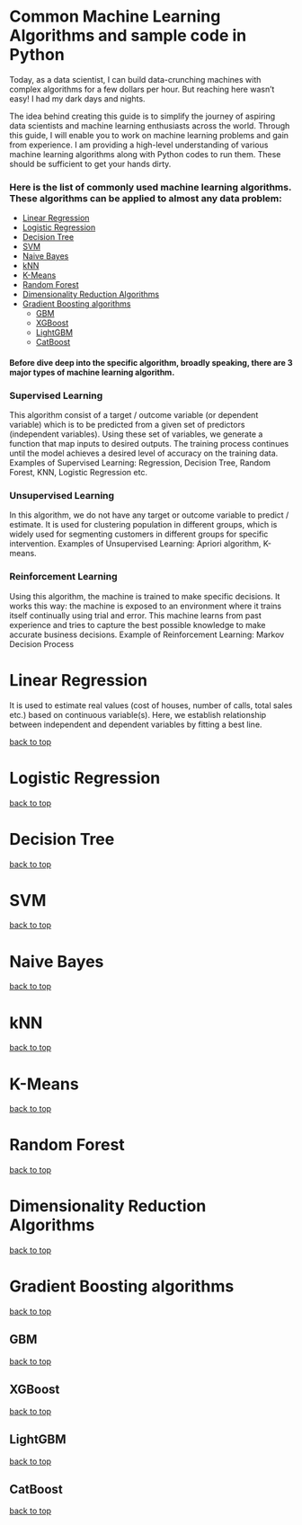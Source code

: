 
# Common Machine Learning Algorithms and sample code in Python

Today, as a data scientist, I can build data-crunching machines with complex algorithms for a few dollars per hour. But reaching here wasn’t easy! I had my dark days and nights.

The idea behind creating this guide is to simplify the journey of aspiring data scientists and machine learning enthusiasts across the world. Through this guide, I will enable you to work on machine learning problems and gain from experience. I am providing a high-level understanding of various machine learning algorithms along with Python codes to run them. These should be sufficient to get your hands dirty.

### Here is the list of commonly used machine learning algorithms. These algorithms can be applied to almost any data problem:

* [Linear Regression](#linear-Regression)
* [Logistic Regression](#logistic-regression)
* [Decision Tree](#decision-tree)
* [SVM](#svm)
* [Naive Bayes](#naivebayes)
* [kNN](#knn)
* [K-Means](#kmeans)
* [Random Forest](#randomforest)
* [Dimensionality Reduction Algorithms](#dimensionality-reduction-algorithms)
* [Gradient Boosting algorithms](#gradient-boosting-algorithm)
  * [GBM](#gbm)
  * [XGBoost](#xgboost)
  * [LightGBM](#lightgbm)
  * [CatBoost](#catboost)

#### Before dive deep into the specific algorithm, broadly speaking, there are 3 major types of machine learning algorithm.

### Supervised Learning

This algorithm consist of a target / outcome variable (or dependent variable) which is to be predicted from a given set of predictors (independent variables). Using these set of variables, we generate a function that map inputs to desired outputs. The training process continues until the model achieves a desired level of accuracy on the training data. Examples of Supervised Learning: Regression, Decision Tree, Random Forest, KNN, Logistic Regression etc.

### Unsupervised Learning

In this algorithm, we do not have any target or outcome variable to predict / estimate. It is used for clustering population in different groups, which is widely used for segmenting customers in different groups for specific intervention. Examples of Unsupervised Learning: Apriori algorithm, K-means.

### Reinforcement Learning

Using this algorithm, the machine is trained to make specific decisions. It works this way: the machine is exposed to an environment where it trains itself continually using trial and error. This machine learns from past experience and tries to capture the best possible knowledge to make accurate business decisions. Example of Reinforcement Learning: Markov Decision Process

  
# Linear Regression

It is used to estimate real values (cost of houses, number of calls, total sales etc.) based on continuous variable(s). Here, we establish relationship between independent and dependent variables by fitting a best line.
  
  
[back to top](#Common-Machine-Learning-Algorithms-and-sample-code-in-Python)

# Logistic Regression

[back to top](#Common-Machine-Learning-Algorithms-and-sample-code-in-Python)

# Decision Tree

[back to top](#Common-Machine-Learning-Algorithms-and-sample-code-in-Python)
# SVM

[back to top](#Common-Machine-Learning-Algorithms-and-sample-code-in-Python)
# Naive Bayes

[back to top](#Common-Machine-Learning-Algorithms-and-sample-code-in-Python)
# kNN

[back to top](#Common-Machine-Learning-Algorithms-and-sample-code-in-Python)
# K-Means

[back to top](#Common-Machine-Learning-Algorithms-and-sample-code-in-Python)
# Random Forest

[back to top](#Common-Machine-Learning-Algorithms-and-sample-code-in-Python)
# Dimensionality Reduction Algorithms

[back to top](#Common-Machine-Learning-Algorithms-and-sample-code-in-Python)
# Gradient Boosting algorithms

[back to top](#Common-Machine-Learning-Algorithms-and-sample-code-in-Python)
  ## GBM
  
  [back to top](#Common-Machine-Learning-Algorithms-and-sample-code-in-Python)
  ## XGBoost
  
  [back to top](#Common-Machine-Learning-Algorithms-and-sample-code-in-Python)
  ## LightGBM
  
  [back to top](#Common-Machine-Learning-Algorithms-and-sample-code-in-Python)
  ## CatBoost
  
  [back to top](#Common-Machine-Learning-Algorithms-and-sample-code-in-Python)


